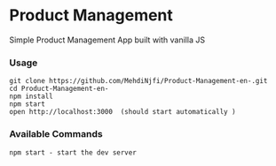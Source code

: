 # Product Management
Simple Product Management App  built with vanilla JS 

### Usage

```
git clone https://github.com/MehdiNjfi/Product-Management-en-.git
cd Product-Management-en-
npm install
npm start
open http://localhost:3000  (should start automatically )
```

### Available Commands

```
npm start - start the dev server
```
